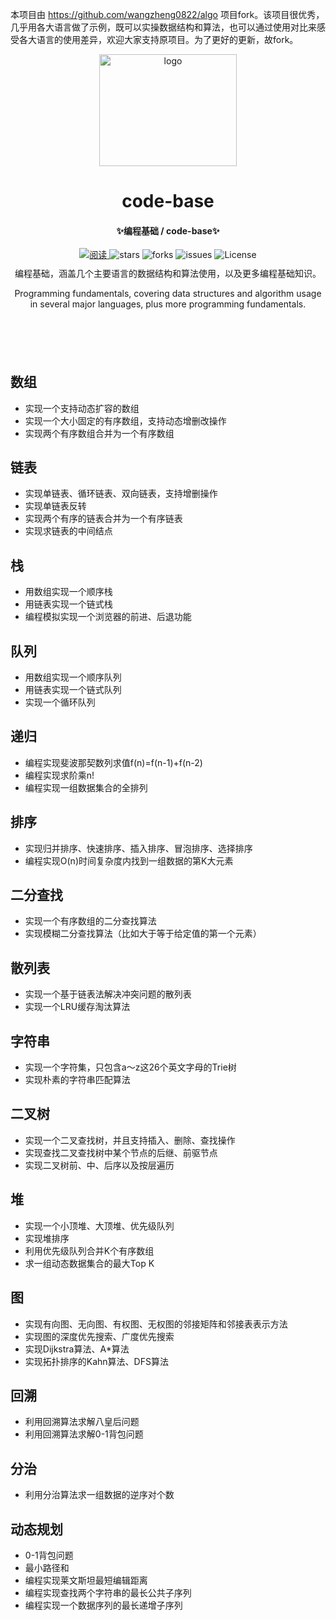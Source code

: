 本项目由 https://github.com/wangzheng0822/algo 项目fork。该项目很优秀，几乎用各大语言做了示例，既可以实操数据结构和算法，也可以通过使用对比来感受各大语言的使用差异，欢迎大家支持原项目。为了更好的更新，故fork。

<div align="center">
	<p align="center">
		<a href="https://confluence.uuyang.cn/zh/">
			<img src="https://oss.uuyang.cn/confluence%2Flogo.svg" alt="logo" style="transform: rotate(0deg) scale(1, 1); opacity: 1; width: 220.096px; height: 178.752px; overflow: visible;">
		</a>
	</p>
	<h1 align="center">code-base</h1>
	<h4 align="center">✨编程基础 / code-base✨</h4>
</div>

<div align="center">
	<a href="https://confluence.uuyang.cn/zh/">
		<img src="https://img.shields.io/badge/阅读-read-brightgreen.svg" alt="阅读" />
	</a>
	<img src="https://img.shields.io/github/stars/lcp-code/code-base" alt="stars" />
	<img src="https://img.shields.io/github/forks/lcp-code/code-base" alt="forks" />
	<img src="https://img.shields.io/github/issues/lcp-code/code-base" alt="issues" />
	<img src="https://img.shields.io/npm/l/vuepress-theme-hope.svg" alt="License" />
</div>

<p align="center" style="margin: 10px 0 0 0;">编程基础，涵盖几个主要语言的数据结构和算法使用，以及更多编程基础知识。</p>
<p align="center" style="margin-bottom: 100px;">Programming fundamentals, covering data structures and algorithm usage in several major languages, plus more programming fundamentals.</p>

## 数组
* 实现一个支持动态扩容的数组
* 实现一个大小固定的有序数组，支持动态增删改操作
* 实现两个有序数组合并为一个有序数组

## 链表
* 实现单链表、循环链表、双向链表，支持增删操作
* 实现单链表反转
* 实现两个有序的链表合并为一个有序链表
* 实现求链表的中间结点

## 栈
* 用数组实现一个顺序栈
* 用链表实现一个链式栈
* 编程模拟实现一个浏览器的前进、后退功能

## 队列
* 用数组实现一个顺序队列
* 用链表实现一个链式队列
* 实现一个循环队列

## 递归
* 编程实现斐波那契数列求值f(n)=f(n-1)+f(n-2)
* 编程实现求阶乘n!
* 编程实现一组数据集合的全排列

## 排序
* 实现归并排序、快速排序、插入排序、冒泡排序、选择排序
* 编程实现O(n)时间复杂度内找到一组数据的第K大元素

## 二分查找
* 实现一个有序数组的二分查找算法
* 实现模糊二分查找算法（比如大于等于给定值的第一个元素）

## 散列表
* 实现一个基于链表法解决冲突问题的散列表
* 实现一个LRU缓存淘汰算法

## 字符串
* 实现一个字符集，只包含a～z这26个英文字母的Trie树
* 实现朴素的字符串匹配算法

## 二叉树
* 实现一个二叉查找树，并且支持插入、删除、查找操作
* 实现查找二叉查找树中某个节点的后继、前驱节点
* 实现二叉树前、中、后序以及按层遍历

## 堆
* 实现一个小顶堆、大顶堆、优先级队列
* 实现堆排序
* 利用优先级队列合并K个有序数组
* 求一组动态数据集合的最大Top K

## 图
* 实现有向图、无向图、有权图、无权图的邻接矩阵和邻接表表示方法
* 实现图的深度优先搜索、广度优先搜索
* 实现Dijkstra算法、A*算法
* 实现拓扑排序的Kahn算法、DFS算法

## 回溯
* 利用回溯算法求解八皇后问题
* 利用回溯算法求解0-1背包问题

## 分治
* 利用分治算法求一组数据的逆序对个数

## 动态规划
* 0-1背包问题
* 最小路径和
* 编程实现莱文斯坦最短编辑距离
* 编程实现查找两个字符串的最长公共子序列
* 编程实现一个数据序列的最长递增子序列
